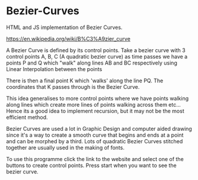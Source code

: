 # Bezier-Curves
HTML and JS implementation of Bezier Curves. 

https://en.wikipedia.org/wiki/B%C3%A9zier_curve

A Bezier Curve is defined by its control points. Take a bezier curve with 3 control points A, B, C (A quadratic bezier curve) as time passes we have a points P and Q which "walk" along lines AB and BC respectively using Linear Interpolation between the points 

There is then a final point K which 'walks' along the line PQ. The coordinates that K passes through is the Bezier Curve. 

This idea generalises to more control points where we have points walking along lines which create more lines of points walking across them etc... Hence its a good idea to implement recursion, but it may not be the most efficient method. 

Bezier Curves are used a lot in Graphic Design and computer aided drawing since it's a way to create a smooth curve that begins and ends at a point and can be morphed by a third. Lots of quadratic Bezier Curves stitched together are usually used in the making of fonts.

To use this programme click the link to the website and select one of the buttons to create control points. Press start when you want to see the bezier curve. 
